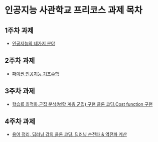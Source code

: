 # 인공지능 사관학교 프리코스 과제 목차

## 1주차 과제 
* [인공지능의 네가지 분야](https://github.com/bokyungJ/AI_precourse/blob/master/1%EC%A3%BC%EC%B0%A8%EA%B3%BC%EC%A0%9C.ipynb)

## 2주차 과제
* [파이썬 인공지능 기초수학](https://github.com/bokyungJ/AI_precourse/blob/master/2%EC%A3%BC%EC%B0%A8%EA%B3%BC%EC%A0%9C.ipynb)

## 3주차 과제
* [학습률 최적화,군집 분석(병합 계층 군집) 구현 클론 코딩,Cost function 구현](https://github.com/bokyungJ/AI_precourse/blob/master/3%EC%A3%BC%EC%B0%A8_%EA%B3%BC%EC%A0%9C.ipynb)

## 4주차 과제
* [용어 정리, 딥러닝 강의 클론 코딩, 딥러닝 순전파 & 역전파 계산](https://github.com/bokyungJ/AI_precourse/blob/master/4%EC%A3%BC%EC%B0%A8_%EA%B3%BC%EC%A0%9C.ipynb)
